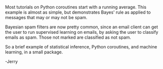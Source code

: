 Most tutorials on Python coroutines start with a running average.  This example is almost as simple,
but demonstrates Bayes' rule as applied to messages that may or may not be spam.

Bayesian spam filters are now pretty common, since an email client can get the user to run
supervised learning on emails, by asking the user to classify emails as spam. Those not marked
are classified as not spam.

So a brief example of statistical inference, Python coroutines, and machine learning, in a small package.

-Jerry
